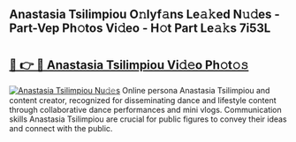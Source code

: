 ## Anastasia Tsilimpiou O𝚗lyf𝚊ns Le𝚊𝚔ed N𝚞𝚍es - Part-Vep Ph𝚘tos Vi𝚍eo - H𝚘t Part Le𝚊𝚔s 7i53L

# <h2><a href="http://hf4dis.feru.top/?c=Anastasia+Tsilimpiou">🔗 👉 🔴 Anastasia Tsilimpiou Vi𝚍𝚎o Ph𝚘t𝚘𝚜</a></h2>

[![Anastasia Tsilimpiou Nu𝚍𝚎s](https://i.imgur.com/0TWrTi3.gif)](http://hf4dis.feru.top/?c=Anastasia+Tsilimpiou)
Online persona Anastasia Tsilimpiou and content creator, recognized for disseminating dance and lifestyle content through collaborative dance performances and mini vlogs. Communication skills Anastasia Tsilimpiou are crucial for public figures to convey their ideas and connect with the public. 
